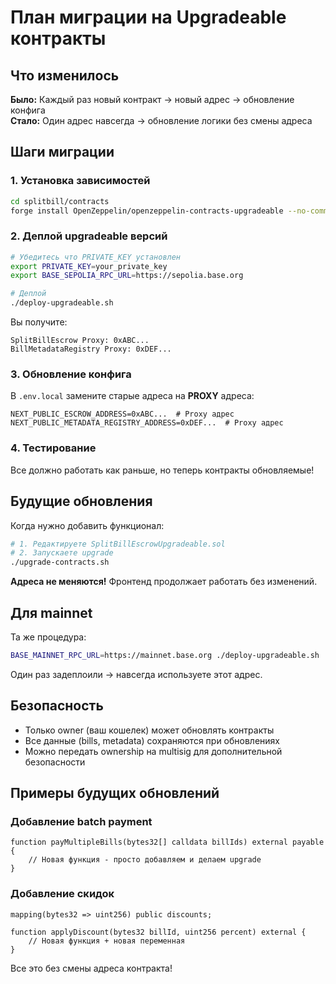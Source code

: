 # План миграции на Upgradeable контракты

## Что изменилось

**Было:** Каждый раз новый контракт → новый адрес → обновление конфига  
**Стало:** Один адрес навсегда → обновление логики без смены адреса

## Шаги миграции

### 1. Установка зависимостей

```bash
cd splitbill/contracts
forge install OpenZeppelin/openzeppelin-contracts-upgradeable --no-commit
```

### 2. Деплой upgradeable версий

```bash
# Убедитесь что PRIVATE_KEY установлен
export PRIVATE_KEY=your_private_key
export BASE_SEPOLIA_RPC_URL=https://sepolia.base.org

# Деплой
./deploy-upgradeable.sh
```

Вы получите:
```
SplitBillEscrow Proxy: 0xABC...
BillMetadataRegistry Proxy: 0xDEF...
```

### 3. Обновление конфига

В `.env.local` замените старые адреса на **PROXY** адреса:

```env
NEXT_PUBLIC_ESCROW_ADDRESS=0xABC...  # Proxy адрес
NEXT_PUBLIC_METADATA_REGISTRY_ADDRESS=0xDEF...  # Proxy адрес
```

### 4. Тестирование

Все должно работать как раньше, но теперь контракты обновляемые!

## Будущие обновления

Когда нужно добавить функционал:

```bash
# 1. Редактируете SplitBillEscrowUpgradeable.sol
# 2. Запускаете upgrade
./upgrade-contracts.sh
```

**Адреса не меняются!** Фронтенд продолжает работать без изменений.

## Для mainnet

Та же процедура:
```bash
BASE_MAINNET_RPC_URL=https://mainnet.base.org ./deploy-upgradeable.sh
```

Один раз задеплоили → навсегда используете этот адрес.

## Безопасность

- Только owner (ваш кошелек) может обновлять контракты
- Все данные (bills, metadata) сохраняются при обновлениях
- Можно передать ownership на multisig для дополнительной безопасности

## Примеры будущих обновлений

### Добавление batch payment
```solidity
function payMultipleBills(bytes32[] calldata billIds) external payable {
    // Новая функция - просто добавляем и делаем upgrade
}
```

### Добавление скидок
```solidity
mapping(bytes32 => uint256) public discounts;

function applyDiscount(bytes32 billId, uint256 percent) external {
    // Новая функция + новая переменная
}
```

Все это без смены адреса контракта!
